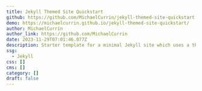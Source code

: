 ```yaml
---
title: Jekyll Themed Site Quickstart
github: https://github.com/MichaelCurrin/jekyll-themed-site-quickstart
demo: https://michaelcurrin.github.io/jekyll-themed-site-quickstart/
author: MichaelCurrin
author_link: https://github.com/MichaelCurrin
date: 2023-11-29T07:01:46.077Z
description: Starter template for a minimal Jekyll site which uses a theme
ssg:
  - Jekyll
css: []
cms: []
category: []
draft: false
---
```

